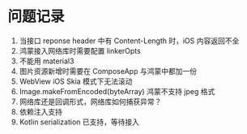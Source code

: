 # 问题记录
1. 当接口 reponse header 中有 Content-Length 时，iOS 内容返回不全
2. 鸿蒙接入网络库时需要配置 linkerOpts
3. 不能用 material3
4. 图片资源新增时需要在 ComposeApp 与鸿蒙中都加一份
5. WebView iOS Skia 模式下无法滚动
6. Image.makeFromEncoded(byteArray) 鸿蒙不支持 jpeg 格式
7. 网络库还是回调形式，网络库如何捕获异常？
8. 依赖注入支持
9. Kotlin serialization 已支持，等待接入